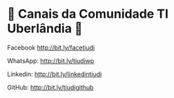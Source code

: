 # 🚀 Canais da Comunidade TI Uberlândia 🚀

Facebook http://bit.ly/facetiudi

WhatsApp: http://bit.ly/tiudiwp

Linkedin: http://bit.ly/linkedintiudi

GitHub: http://bit.ly/tiudigithub



